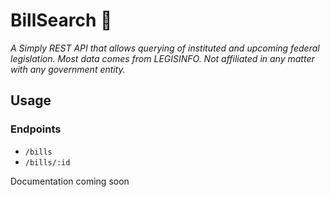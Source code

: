 # BillSearch 🍁
_A Simply REST API that allows querying of instituted and upcoming federal legislation. Most data comes from LEGISINFO. Not affiliated in any matter with any government entity._

## Usage

### Endpoints
* ``/bills``
* `/bills/:id`

Documentation coming soon